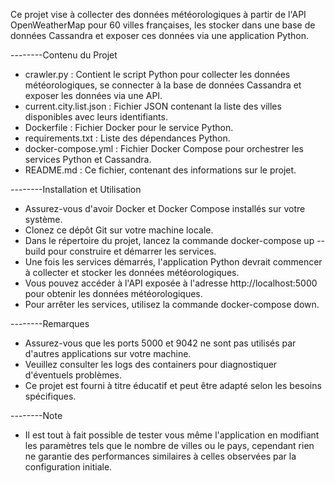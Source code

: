 Ce projet vise à collecter des données météorologiques à partir de l'API OpenWeatherMap pour 60 villes françaises, les stocker dans une base de données Cassandra et exposer ces données via une application Python.

--------Contenu du Projet

* crawler.py : Contient le script Python pour collecter les données météorologiques, se connecter à la base de données Cassandra et exposer les données via une API.
* current.city.list.json : Fichier JSON contenant la liste des villes disponibles avec leurs identifiants.
* Dockerfile : Fichier Docker pour le service Python.
* requirements.txt : Liste des dépendances Python.
* docker-compose.yml : Fichier Docker Compose pour orchestrer les services Python et Cassandra.
* README.md : Ce fichier, contenant des informations sur le projet.

  
--------Installation et Utilisation

* Assurez-vous d'avoir Docker et Docker Compose installés sur votre système.
* Clonez ce dépôt Git sur votre machine locale.
* Dans le répertoire du projet, lancez la commande docker-compose up --build pour construire et démarrer les services.
* Une fois les services démarrés, l'application Python devrait commencer à collecter et stocker les données météorologiques.
* Vous pouvez accéder à l'API exposée à l'adresse http://localhost:5000 pour obtenir les données météorologiques.
* Pour arrêter les services, utilisez la commande docker-compose down.

--------Remarques

- Assurez-vous que les ports 5000 et 9042 ne sont pas utilisés par d'autres applications sur votre machine.
- Veuillez consulter les logs des containers pour diagnostiquer d'éventuels problèmes.
- Ce projet est fourni à titre éducatif et peut être adapté selon les besoins spécifiques.

--------Note

- Il est tout à fait possible de tester vous même l'application en modifiant les paramètres tels que le nombre de villes ou le pays, cependant rien ne garantie des performances similaires à celles observées par la configuration initiale.
